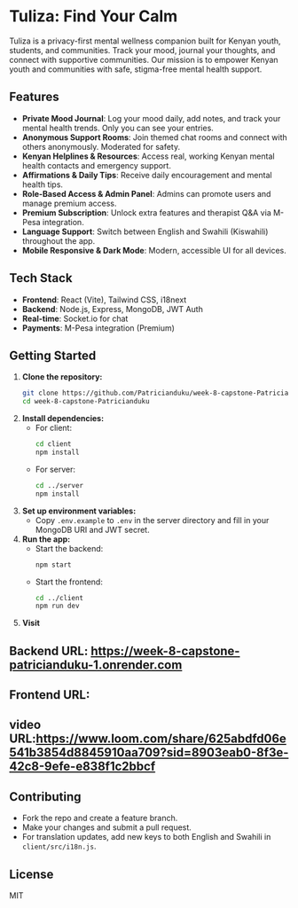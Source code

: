 # Tuliza: Find Your Calm

Tuliza is a privacy-first mental wellness companion built for Kenyan youth, students, and communities. Track your mood, journal your thoughts, and connect with supportive communities. Our mission is to empower Kenyan youth and communities with safe, stigma-free mental health support.

## Features
- **Private Mood Journal**: Log your mood daily, add notes, and track your mental health trends. Only you can see your entries.
- **Anonymous Support Rooms**: Join themed chat rooms and connect with others anonymously. Moderated for safety.
- **Kenyan Helplines & Resources**: Access real, working Kenyan mental health contacts and emergency support.
- **Affirmations & Daily Tips**: Receive daily encouragement and mental health tips.
- **Role-Based Access & Admin Panel**: Admins can promote users and manage premium access.
- **Premium Subscription**: Unlock extra features and therapist Q&A via M-Pesa integration.
- **Language Support**: Switch between English and Swahili (Kiswahili) throughout the app.
- **Mobile Responsive & Dark Mode**: Modern, accessible UI for all devices.

## Tech Stack
- **Frontend**: React (Vite), Tailwind CSS, i18next
- **Backend**: Node.js, Express, MongoDB, JWT Auth
- **Real-time**: Socket.io for chat
- **Payments**: M-Pesa integration (Premium)

## Getting Started

1. **Clone the repository:**
   ```sh
   git clone https://github.com/Patricianduku/week-8-capstone-Patricianduku.git
   cd week-8-capstone-Patricianduku
   ```
2. **Install dependencies:**
   - For client:
     ```sh
     cd client
     npm install
     ```
   - For server:
     ```sh
     cd ../server
     npm install
     ```
3. **Set up environment variables:**
   - Copy `.env.example` to `.env` in the server directory and fill in your MongoDB URI and JWT secret.
4. **Run the app:**
   - Start the backend:
     ```sh
     npm start
     ```
   - Start the frontend:
     ```sh
     cd ../client
     npm run dev
     ```
5. **Visit** 
## Backend URL: https://week-8-capstone-patricianduku-1.onrender.com
## Frontend URL: 
## video URL:https://www.loom.com/share/625abdfd06e541b3854d8845910aa709?sid=8903eab0-8f3e-42c8-9efe-e838f1c2bbcf

## Contributing
- Fork the repo and create a feature branch.
- Make your changes and submit a pull request.
- For translation updates, add new keys to both English and Swahili in `client/src/i18n.js`.

## License
MIT 